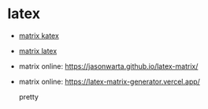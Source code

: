 # latex

- [matrix katex](https://katex.org/docs/supported.html#environments)

- [matrix latex](https://www.overleaf.com/learn/latex/Matrices)

- matrix online: https://jasonwarta.github.io/latex-matrix/

- matrix online: https://latex-matrix-generator.vercel.app/

  pretty
